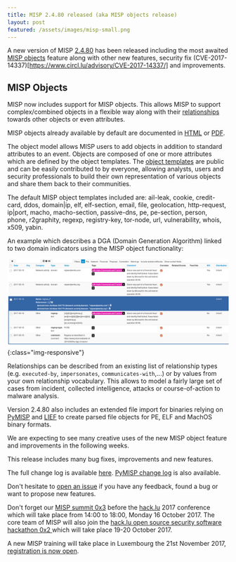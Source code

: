 ```yaml
---
title: MISP 2.4.80 released (aka MISP objects release)
layout: post
featured: /assets/images/misp-small.png
---
```


A new version of MISP [2.4.80](https://github.com/MISP/MISP/tree/v2.4.80) has been released including the most awaited [MISP objects](https://github.com/MISP/misp-objects) feature along with other new features, security fix (CVE-2017-14337)[https://www.circl.lu/advisory/CVE-2017-14337/] and improvements.

## MISP Objects

MISP now includes support for MISP objects. This allows MISP to support complex/combined objects in a flexible way along with their [relationships](http://www.misp-project.org/objects.html#_relationships) towards other objects or even attributes.

MISP objects already available by default are documented in [HTML](https://www.misp-project.org/objects.html) or [PDF](https://www.misp-project.org/objects.pdf).

The object model allows MISP users to add objects in addition to standard attributes to an event. Objects are composed of one or more attributes which are defined by the object templates.
The [object templates](https://github.com/MISP/misp-objects/tree/master/objects) are public and can be easily contributed to by everyone, allowing analysts, users and security professionals to build their own representation of various objects and share them back to their communities.

The default MISP object templates included are: ail-leak, cookie, credit-card, ddos, domain|ip, elf, elf-section, email, file, geolocation, http-request, ip|port, macho, macho-section, passive-dns, pe, pe-section, person, phone, r2graphity, regexp, registry-key, tor-node, url, vulnerability, whois, x509, yabin.

An example which describes a DGA (Domain Generation Algorithm) linked to two domain indicators using the MISP object functionality:

![DGA expressed as MISP object](/assets/images/misp/blog/DGA-in-MISP.png){:class="img-responsive"}

Relationships can be described from an existing list of relationship types (e.g. `executed-by`, `impersonates`, `communicates-with`,...) or by values from your own relationship vocabulary. This allows to
model a fairly large set of cases from incident, collected intelligence, attacks or course-of-action to malware analysis.

Version 2.4.80 also includes an extended file import for binaries relying on [PyMISP](https://github.com/MISP/PyMISP/blob/master/pymisp/tools/create_misp_object.py) and [LIEF](https://lief.quarkslab.com/) to create parsed file objects for PE, ELF and MachOS binary formats.

We are expecting to see many creative uses of the new MISP object feature and improvements in the following weeks.

This release includes many bug fixes, improvements and new features.

The full change log is available [here](https://www.misp.software/Changelog.txt). [PyMISP change log](https://www.misp.software/PyMISP-Changelog.txt) is also available.

Don't hesitate to [open an issue](https://github.com/MISP/MISP/issues) if you have any feedback, found a bug or want to propose new features.

Don't forget our [MISP summit 0x3](https://2017.hack.lu/misp-summit/) before the [hack.lu](https://2017.hack.lu/) 2017 conference which will take place from 14:00 to 18:00, Monday 16 October 2017. The core team of MISP will also join the [hack.lu open source security software hackathon 0x2 ](https://hackathon.hack.lu/) which will take place 19-20 October 2017.

A new MISP training will take place in Luxembourg the 21st November 2017, [registration is now open](https://www.eventbrite.com/e/misp-training-november-edition-tickets-36347289722).
